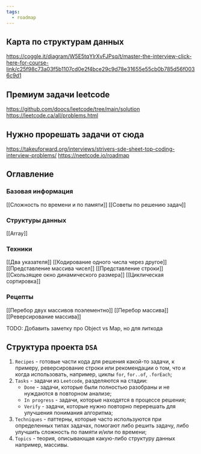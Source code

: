 ```yaml
---
tags:
  - roadmap
---
```

## Карта по структурам данных

https://coggle.it/diagram/W5E5tqYlrXvFJPsq/t/master-the-interview-click-here-for-course-link/c25f98c73a03f5b1107cd0e2f4bce29c9d78e31655e55cb0b785d56f0036c9d1

## Премиум задачи leetcode

https://github.com/doocs/leetcode/tree/main/solution
https://leetcode.ca/all/problems.html

## Нужно прорешать задачи от сюда

https://takeuforward.org/interviews/strivers-sde-sheet-top-coding-interview-problems/
https://neetcode.io/roadmap
## Оглавление
### Базовая информация

[[Сложность по времени и по памяти]]
[[Советы по решению задач]]
### Структуры данных

[[Array]]
### Техники

[[Два указателя]]
[[Кодирование одного числа через другое]]
[[Представление массива чисел]]
[[Представление строки]]
[[Скользящее окно динамического размера]]
[[Циклическая сортировка]]
### Рецепты

[[Перебор двух массивов поэлементно]]
[[Перебор массива]]
[[Реверсирование массива]]

TODO: Добавить заметку про Object vs Map, но для литкода
## Структура проекта `DSA`

1. `Recipes` -  готовые части кода для решения какой-то задачи, к примеру, реверсирование строки или рекомендации о том, что и когда использовать, например, циклы `for`, `for..of`, `.forEach`;
2. `Tasks` - задачи из `Leetcode`, разделяются на стадии:
    - `Done` - задачи, которые были полностью разобраны и не нуждаются в повторном анализе;
    - `In progress` - задачи, которые находятся в процессе решения;
    - `Verify` - задачи, которые нужно повторно перерешать для улучшения понимания алгоритма;
3. `Techniques` - паттерны, которые часто используются при определенных типах задачах, помогают либо решить задачу, либо улучшить сложность по памяти и/или по времени;
4. `Topics` - теория, описывающая какую-либо структуру данных например, массивы.
